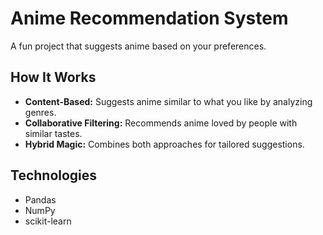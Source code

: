 # Anime Recommendation System

A fun project that suggests anime based on your preferences.


## How It Works
- **Content-Based:** Suggests anime similar to what you like by analyzing genres.
- **Collaborative Filtering:** Recommends anime loved by people with similar tastes.
- **Hybrid Magic:** Combines both approaches for tailored suggestions.

## Technologies
- Pandas
- NumPy
- scikit-learn
  
